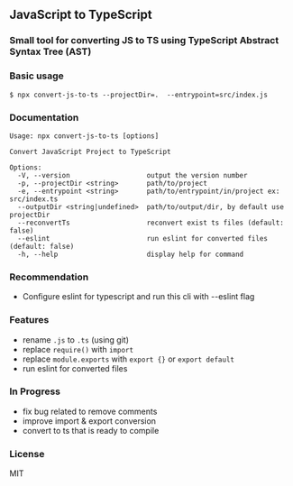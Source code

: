 ## JavaScript to TypeScript

### Small tool for converting JS to TS using TypeScript Abstract Syntax Tree (AST)


### Basic usage
```shell
$ npx convert-js-to-ts --projectDir=.  --entrypoint=src/index.js 
```

### Documentation
```
Usage: npx convert-js-to-ts [options]

Convert JavaScript Project to TypeScript

Options:
  -V, --version                   output the version number
  -p, --projectDir <string>       path/to/project
  -e, --entrypoint <string>       path/to/entrypoint/in/project ex: src/index.ts
  --outputDir <string|undefined>  path/to/output/dir, by default use projectDir
  --reconvertTs                   reconvert exist ts files (default: false)
  --eslint                        run eslint for converted files (default: false)
  -h, --help                      display help for command
```

### Recommendation
* Configure eslint for typescript and run this cli with --eslint flag

### Features
* rename `.js` to `.ts`  (using git)
* replace `require()` with `import`
* replace `module.exports` with `export {}` or `export default`
* run eslint for converted files

### In Progress
* fix bug related to remove comments
* improve import & export conversion
* convert to ts that is ready to compile

### License
MIT
